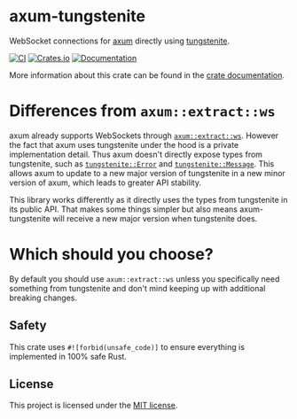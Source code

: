 # axum-tungstenite

WebSocket connections for [axum] directly using [tungstenite].

[![CI](https://github.com/davidpdrsn/axum-tungstenite/actions/workflows/CI.yaml/badge.svg)](https://github.com/davidpdrsn/axum-tungstenite/actions/workflows/CI.yaml)
[![Crates.io](https://img.shields.io/crates/v/axum-tungstenite)](https://crates.io/crates/axum-tungstenite)
[![Documentation](https://docs.rs/axum-tungstenite/badge.svg)](https://docs.rs/axum-tungstenite)

More information about this crate can be found in the [crate documentation][docs].

# Differences from `axum::extract::ws`

axum already supports WebSockets through [`axum::extract::ws`]. However the fact that axum uses
tungstenite under the hood is a private implementation detail. Thus axum doesn't directly
expose types from tungstenite, such as [`tungstenite::Error`] and [`tungstenite::Message`].
This allows axum to update to a new major version of tungstenite in a new minor version of
axum, which leads to greater API stability.

This library works differently as it directly uses the types from tungstenite in its public
API. That makes some things simpler but also means axum-tungstenite will receive a new major
version when tungstenite does.

# Which should you choose?

By default you should use `axum::extract::ws` unless you specifically need something from
tungstenite and don't mind keeping up with additional breaking changes.

## Safety

This crate uses `#![forbid(unsafe_code)]` to ensure everything is implemented in
100% safe Rust.

## License

This project is licensed under the [MIT license][license].

[docs]: https://docs.rs/axum-tungstenite
[license]: https://github.com/davidpdrsn/axum-tungstenite/blob/main/LICENSE
[axum]: https://crates.io/crates/axum
[tungstenite]: https://crates.io/crates/tungstenite
[`axum::extract::ws`]: https://docs.rs/axum/latest/axum/extract/ws/index.html
[`tungstenite::Error`]: https://docs.rs/tungstenite/latest/tungstenite/error/enum.Error.html
[`tungstenite::Message`]: https://docs.rs/tungstenite/latest/tungstenite/enum.Message.html
